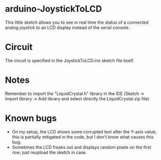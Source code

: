 # arduino-JoystickToLCD

This little sketch allows you to see in real time the status of a connected analog joystick to an LCD display instead of the serial console.

# Circuit

The circuit is specified in the JoystickToLCD.ino sketch file itself.

# Notes

Remember to import the "LiquidCrystal.h" library in the IDE (Sketch -> Import library -> Add library and select directly the LiquidCrystal.zip file)

# Known bugs

  - On my setup, the LCD shows some corrupted text after the Y-axis value; this is partially mitigated in the code, but I don't know what causes this bug.
  - Sometimes the LCD freaks out and displays random pixels on the first row; just reupload the sketch in case.
